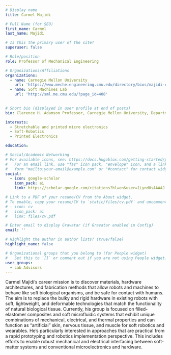 ```yaml
---
# Display name
title: Carmel Majidi

# Full Name (for SEO)
first_name: Carmel
last_name: Majidi

# Is this the primary user of the site?
superuser: false

# Role/position
role: Professor of Mechanical Engineering

# Organizations/Affiliations
organizations:
  - name: Carnegie Mellon University
    url: 'https://www.meche.engineering.cmu.edu/directory/bios/majidi-carmel.html'
  - name: Soft Machines Lab
    url: 'http://sml.me.cmu.edu/?page_id=408'
  

# Short bio (displayed in user profile at end of posts)
bio: Clarence H. Adamson Professor, Carnegie Mellon University, Department of Mechanical Engineering

interests:
  - Stretchable and printed micro electronics
  - Soft-Robotics
  - Printed Electronics

education:

# Social/Academic Networking
# For available icons, see: https://docs.hugoblox.com/getting-started/page-builder/#icons
#   For an email link, use "fas" icon pack, "envelope" icon, and a link in the
#   form "mailto:your-email@example.com" or "#contact" for contact widget.
social:
  - icon: google-scholar
    icon_pack: ai
    link: https://scholar.google.com/citations?hl=en&user=1LyndUsAAAAJ

# Link to a PDF of your resume/CV from the About widget.
# To enable, copy your resume/CV to `static/files/cv.pdf` and uncomment the lines below.
# - icon: cv
#   icon_pack: ai
#   link: files/cv.pdf

# Enter email to display Gravatar (if Gravatar enabled in Config)
email: ''

# Highlight the author in author lists? (true/false)
highlight_name: false

# Organizational groups that you belong to (for People widget)
#   Set this to `[]` or comment out if you are not using People widget.
user_groups:
  - Lab Advisors
---
```


Carmel Majidi’s career mission is to discover materials, hardware architectures, and fabrication methods that allow robots and machines to behave like soft biological organisms, and be safe for contact with humans. The aim is to replace the bulky and rigid hardware in existing robots with soft, lightweight, and deformable technologies that match the functionality of natural biological tissue. Currently, his group is focused on filled-elastomer composites and soft microfluidic systems that exhibit unique combinations of mechanical, electrical, and thermal properties and can function as “artificial” skin, nervous tissue, and muscle for soft robotics and wearables. He’s particularly interested in approaches that are practical from a rapid prototyping and robotics implementation perspective. This includes efforts to enable robust mechanical and electrical interfacing between soft-matter systems and conventional microelectronics and hardware.

